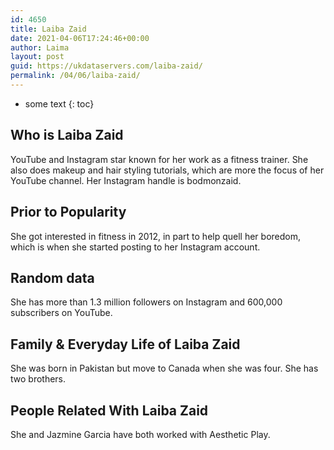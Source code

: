 ```yaml
---
id: 4650
title: Laiba Zaid
date: 2021-04-06T17:24:46+00:00
author: Laima
layout: post
guid: https://ukdataservers.com/laiba-zaid/
permalink: /04/06/laiba-zaid/
---
```


* some text
{: toc}


## Who is Laiba Zaid
                  
                  
                  
YouTube and Instagram star known for her work as a fitness trainer. She also does makeup and hair styling tutorials, which are more the focus of her YouTube channel. Her Instagram handle is bodmonzaid. 
                  
              
            
              
            
                
                
                
## Prior to Popularity
                  
                  
                  
She got interested in fitness in 2012, in part to help quell her boredom, which is when she started posting to her Instagram account. 
                  
              
            
              
            
                
                
                
## Random data
                  
                  
                  
She has more than 1.3 million followers on Instagram and 600,000 subscribers on YouTube.
                  
              
            
              
            
                
                
                
## Family & Everyday Life of Laiba Zaid
                  
                  
                  
She was born in Pakistan but move to Canada when she was four. She has two brothers.
                  
              
            
              
            
                
                
                
## People Related With Laiba Zaid
                  
                  
                  
She and Jazmine Garcia have both worked with Aesthetic Play.
                  
              
            
              
            
                
              
            
              
              
            
            
              
            
          
          
          